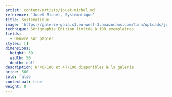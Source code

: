 ```yaml
---
artist: content/artists/jouet-michel.md
reference: 'Jouet Michel, Systématique'
title: Systématique
image: 'https://galerie-gaia.s3.eu-west-3.amazonaws.com/tina/uploads/jouet-michel/galerie gaia systematique michel jouet.jpg'
technique: Sérigraphie Edition limitée à 100 exemplaires
fields:
  - Oeuvre sur papier
styles: []
dimensions:
  height: 50
  width: 50
  depth: null
description: N°46/100 et 47/100 disponibles à la galerie
price: 500
sold: false
contextual: true
weight: 0
---
```


